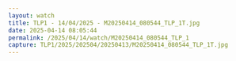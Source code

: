 ```yaml
---
layout: watch
title: TLP1 - 14/04/2025 - M20250414_080544_TLP_1T.jpg
date: 2025-04-14 08:05:44
permalink: /2025/04/14/watch/M20250414_080544_TLP_1
capture: TLP1/2025/202504/20250413/M20250414_080544_TLP_1T.jpg
---
```

